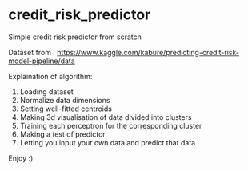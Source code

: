 # credit_risk_predictor
Simple credit risk predictor from scratch 

Dataset from :
https://www.kaggle.com/kabure/predicting-credit-risk-model-pipeline/data

Explaination of algorithm:
1. Loading dataset 
2. Normalize data dimensions 
3. Setting well-fitted centroids
4. Making 3d visualisation of data divided into clusters
5. Training each perceptron for the corresponding cluster
6. Making a test of predictor
7. Letting you input your own data and predict that data

Enjoy :)

